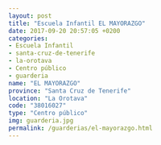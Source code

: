 ```yaml
---
layout: post
title: "Escuela Infantil EL MAYORAZGO"
date: 2017-09-20 20:57:05 +0200
categories:
- Escuela Infantil
- santa-cruz-de-tenerife
- la-orotava
- Centro público
- guarderia
name: "EL MAYORAZGO"
province: "Santa Cruz de Tenerife"
location: "La Orotava"
code: "38016027"
type: "Centro público"
img: guarderia.jpg
permalink: /guarderias/el-mayorazgo.html
---
```

